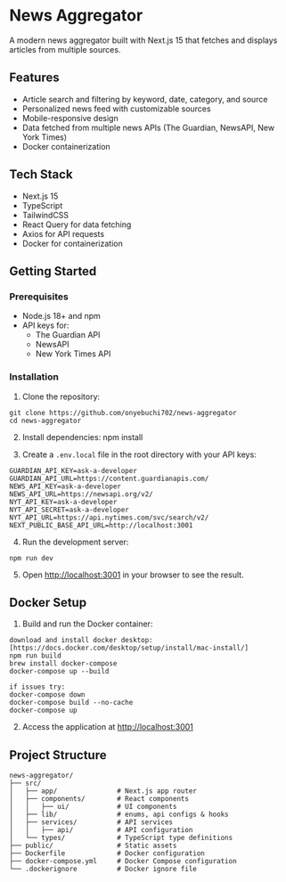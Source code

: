 # News Aggregator

A modern news aggregator built with Next.js 15 that fetches and displays articles from multiple sources.

## Features

- Article search and filtering by keyword, date, category, and source
- Personalized news feed with customizable sources
- Mobile-responsive design
- Data fetched from multiple news APIs (The Guardian, NewsAPI, New York Times)
- Docker containerization

## Tech Stack

- Next.js 15
- TypeScript
- TailwindCSS
- React Query for data fetching
- Axios for API requests
- Docker for containerization

## Getting Started

### Prerequisites

- Node.js 18+ and npm
- API keys for:
  - The Guardian API
  - NewsAPI
  - New York Times API

### Installation

1. Clone the repository:
```
git clone https://github.com/onyebuchi702/news-aggregator
cd news-aggregator
```

2. Install dependencies:
npm install

3. Create a `.env.local` file in the root directory with your API keys:
```
GUARDIAN_API_KEY=ask-a-developer
GUARDIAN_API_URL=https://content.guardianapis.com/
NEWS_API_KEY=ask-a-developer
NEWS_API_URL=https://newsapi.org/v2/
NYT_API_KEY=ask-a-developer
NYT_API_SECRET=ask-a-developer
NYT_API_URL=https://api.nytimes.com/svc/search/v2/
NEXT_PUBLIC_BASE_API_URL=http://localhost:3001
```

4. Run the development server:
```
npm run dev
```

5. Open [http://localhost:3001](http://localhost:3001) in your browser to see the result.

## Docker Setup

1. Build and run the Docker container:
```
download and install docker desktop: [https://docs.docker.com/desktop/setup/install/mac-install/]
npm run build
brew install docker-compose
docker-compose up --build

if issues try:
docker-compose down
docker-compose build --no-cache
docker-compose up
```

2. Access the application at [http://localhost:3001](http://localhost:3001)

## Project Structure

```
news-aggregator/
├── src/
│   ├── app/               # Next.js app router
│   ├── components/        # React components
│   │   ├── ui/            # UI components
│   ├── lib/               # enums, api configs & hooks
│   ├── services/          # API services
│   │   ├── api/           # API configuration
│   └── types/             # TypeScript type definitions
├── public/                # Static assets
├── Dockerfile             # Docker configuration
├── docker-compose.yml     # Docker Compose configuration
└── .dockerignore          # Docker ignore file
```